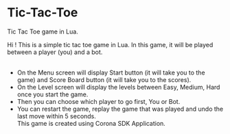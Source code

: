 # Tic-Tac-Toe
Tic Tac Toe game in Lua.

Hi ! This is a simple tic tac toe game in Lua. 
In this game, it will be played between a player (you) and a bot. </br> </br>
- On the Menu screen will display Start button (it will take you to the game) and Score Board button (it will take you to the scores). <br>
- On the Level screen will display the levels between Easy, Medium, Hard once you start the game. </br> 
- Then you can choose which player to go first, You or Bot. </br>
- You can restart the game, replay the game that was played and undo the last move within 5 seconds. </br>
This game is created using Corona SDK Application.

